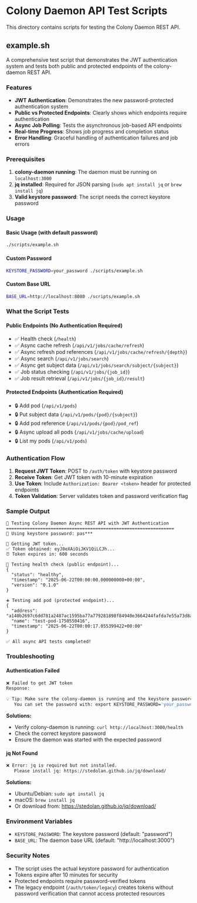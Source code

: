 # Colony Daemon API Test Scripts

This directory contains scripts for testing the Colony Daemon REST API.

## example.sh

A comprehensive test script that demonstrates the JWT authentication system and tests both public and protected endpoints of the colony-daemon REST API.

### Features

- **JWT Authentication**: Demonstrates the new password-protected authentication system
- **Public vs Protected Endpoints**: Clearly shows which endpoints require authentication
- **Async Job Polling**: Tests the asynchronous job-based API endpoints
- **Real-time Progress**: Shows job progress and completion status
- **Error Handling**: Graceful handling of authentication failures and job errors

### Prerequisites

1. **colony-daemon running**: The daemon must be running on `localhost:3000`
2. **jq installed**: Required for JSON parsing (`sudo apt install jq` or `brew install jq`)
3. **Valid keystore password**: The script needs the correct keystore password

### Usage

#### Basic Usage (with default password)
```bash
./scripts/example.sh
```

#### Custom Password
```bash
KEYSTORE_PASSWORD=your_password ./scripts/example.sh
```

#### Custom Base URL
```bash
BASE_URL=http://localhost:8080 ./scripts/example.sh
```

### What the Script Tests

#### Public Endpoints (No Authentication Required)
- ✅ Health check (`/health`)
- ✅ Async cache refresh (`/api/v1/jobs/cache/refresh`)
- ✅ Async refresh pod references (`/api/v1/jobs/cache/refresh/{depth}`)
- ✅ Async search (`/api/v1/jobs/search`)
- ✅ Async get subject data (`/api/v1/jobs/search/subject/{subject}`)
- ✅ Job status checking (`/api/v1/jobs/{job_id}`)
- ✅ Job result retrieval (`/api/v1/jobs/{job_id}/result`)

#### Protected Endpoints (Authentication Required)
- 🔒 Add pod (`/api/v1/pods`)
- 🔒 Put subject data (`/api/v1/pods/{pod}/{subject}`)
- 🔒 Add pod reference (`/api/v1/pods/{pod}/pod_ref`)
- 🔒 Async upload all pods (`/api/v1/jobs/cache/upload`)
- 🔒 List my pods (`/api/v1/pods`)

### Authentication Flow

1. **Request JWT Token**: POST to `/auth/token` with keystore password
2. **Receive Token**: Get JWT token with 10-minute expiration
3. **Use Token**: Include `Authorization: Bearer <token>` header for protected endpoints
4. **Token Validation**: Server validates token and password verification flag

### Sample Output

```
🚀 Testing Colony Daemon Async REST API with JWT Authentication
================================================================
🔑 Using keystore password: pas***

📝 Getting JWT token...
✅ Token obtained: eyJ0eXAiOiJKV1QiLCJh...
⏰ Token expires in: 600 seconds

🏥 Testing health check (public endpoint)...
{
  "status": "healthy",
  "timestamp": "2025-06-22T00:00:00.000000000+00:00",
  "version": "0.1.0"
}

➕ Testing add pod (protected endpoint)...
{
  "address": "a140b2697c6dd781a2487ac1595ba77a779281898f84940e3664244fafda7e55a73d8aba0b361ab750979b47c38cf80c",
  "name": "test-pod-1750550416",
  "timestamp": "2025-06-22T00:00:17.055399422+00:00"
}

✅ All async API tests completed!
```

### Troubleshooting

#### Authentication Failed
```bash
❌ Failed to get JWT token
Response:

💡 Tip: Make sure the colony-daemon is running and the keystore password is correct.
   You can set the password with: export KEYSTORE_PASSWORD='your_password'
```

**Solutions:**
- Verify colony-daemon is running: `curl http://localhost:3000/health`
- Check the correct keystore password
- Ensure the daemon was started with the expected password

#### jq Not Found
```bash
❌ Error: jq is required but not installed.
   Please install jq: https://stedolan.github.io/jq/download/
```

**Solutions:**
- Ubuntu/Debian: `sudo apt install jq`
- macOS: `brew install jq`
- Or download from: https://stedolan.github.io/jq/download/

### Environment Variables

- `KEYSTORE_PASSWORD`: The keystore password (default: "password")
- `BASE_URL`: The daemon base URL (default: "http://localhost:3000")

### Security Notes

- The script uses the actual keystore password for authentication
- Tokens expire after 10 minutes for security
- Protected endpoints require password-verified tokens
- The legacy endpoint (`/auth/token/legacy`) creates tokens without password verification that cannot access protected resources

